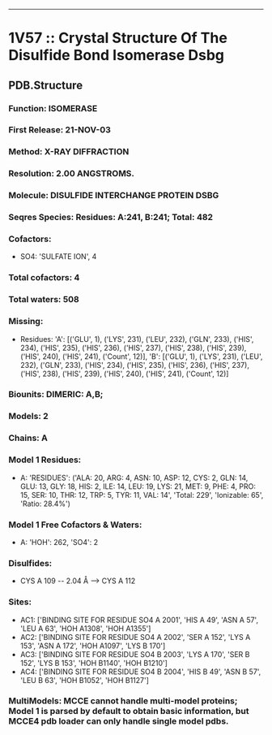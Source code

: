 ---
# 1V57 :: Crystal Structure Of The Disulfide Bond Isomerase Dsbg
## PDB.Structure
### Function: ISOMERASE
### First Release: 21-NOV-03
### Method: X-RAY DIFFRACTION
### Resolution: 2.00 ANGSTROMS.
### Molecule: DISULFIDE INTERCHANGE PROTEIN DSBG
### Seqres Species: Residues: A:241, B:241; Total: 482
### Cofactors:
  - SO4:
 'SULFATE ION', 4

### Total cofactors: 4
### Total waters: 508
### Missing:
  - Residues:
 'A': [('GLU', 1), ('LYS', 231), ('LEU', 232), ('GLN', 233), ('HIS', 234), ('HIS', 235), ('HIS', 236), ('HIS', 237), ('HIS', 238), ('HIS', 239), ('HIS', 240), ('HIS', 241), ('Count', 12)],
 'B': [('GLU', 1), ('LYS', 231), ('LEU', 232), ('GLN', 233), ('HIS', 234), ('HIS', 235), ('HIS', 236), ('HIS', 237), ('HIS', 238), ('HIS', 239), ('HIS', 240), ('HIS', 241), ('Count', 12)]

### Biounits: DIMERIC: A,B;
### Models: 2
### Chains: A
### Model 1 Residues:
  - A:
 'RESIDUES': ('ALA: 20, ARG: 4, ASN: 10, ASP: 12, CYS: 2, GLN: 14, GLU: 13, GLY: 18, HIS: 2, ILE: 14, LEU: 19, LYS: 21, MET: 9, PHE: 4, PRO: 15, SER: 10, THR: 12, TRP: 5, TYR: 11, VAL: 14', 'Total: 229', 'Ionizable: 65',
              'Ratio: 28.4%')

### Model 1 Free Cofactors & Waters:
  - A:
 'HOH': 262, 'SO4': 2

### Disulfides:
  - CYS A 109 -- 2.04 Å --> CYS A 112

### Sites:
  - AC1: ['BINDING SITE FOR RESIDUE SO4 A 2001', 'HIS A  49', 'ASN A  57', 'LEU A  63', 'HOH A1308', 'HOH A1355']
  - AC2: ['BINDING SITE FOR RESIDUE SO4 A 2002', 'SER A 152', 'LYS A 153', 'ASN A 172', 'HOH A1097', 'LYS B 170']
  - AC3: ['BINDING SITE FOR RESIDUE SO4 B 2003', 'LYS A 170', 'SER B 152', 'LYS B 153', 'HOH B1140', 'HOH B1210']
  - AC4: ['BINDING SITE FOR RESIDUE SO4 B 2004', 'HIS B  49', 'ASN B  57', 'LEU B  63', 'HOH B1052', 'HOH B1127']

### MultiModels: MCCE cannot handle multi-model proteins; Model 1 is parsed by default to obtain basic information, but MCCE4 pdb loader can only handle single model pdbs.
